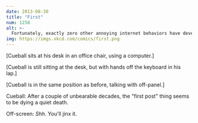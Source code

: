 ```yaml
---
date: 2013-08-30
title: "First"
num: 1258
alt: >-
  Fortunately, exactly zero other annoying internet behaviors have developed during this time.
img: https://imgs.xkcd.com/comics/first.png
---
```

[Cueball sits at his desk in an office chair, using a computer.]

[Cueball is still sitting at the desk, but with hands off the keyboard in his lap.]

[Cueball is in the same position as before, talking with off-panel.]

Cueball: After a couple of unbearable decades, the "first post" thing seems to be dying a quiet death.

Off-screen: *Shh.* You'll jinx it.